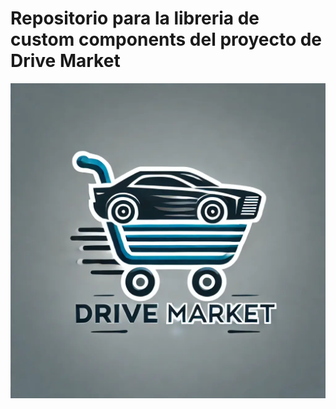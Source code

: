 # Repositorio para la libreria de custom components del proyecto de Drive Market

![image info](./public/drive-market.webp)
